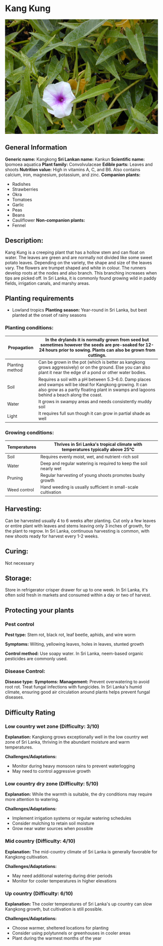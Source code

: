 # Kang Kung
![Kang-Kung.jpeg](../../assets/images/Kang-Kung.jpeg "CC BY-SA 3.0, https://commons.wikimedia.org/w/index.php?curid=253457")
    
## General Information
**Generic name:** Kangkong
**Sri Lankan name:** Kankun
**Scientific name:** Ipomoea aquatica
**Plant family:** Convolvulaceae
**Edible parts:** Leaves and shoots
**Nutrition value:** <update>High in vitamins A, C, and B6. Also contains calcium, iron, magnesium, potassium, and zinc.</update>
**Companion plants:**
- Radishes
- Strawberries
- <update>Okra</update>
- Tomatoes
- Garlic
- Peas
- <update>Beans</update>
- Cauliflower
**Non-companion plants:**
- Fennel

## Description:
Kang Kung is a creeping plant that has a hollow stem and can float on water. The leaves are green and are normally not divided like some sweet potato leaves. Depending on the variety, the shape and size of the leaves vary. The flowers are trumpet shaped and white in colour. The runners develop roots at the nodes and also branch. This branching increases when tips are picked off. <update>In Sri Lanka, it is commonly found growing wild in paddy fields, irrigation canals, and marshy areas.</update>

## Planting requirements
- Lowland tropics
**Planting season:** <update>Year-round in Sri Lanka, but best planted at the onset of rainy seasons</update>

### Planting conditions:
| **Propagation** | In the drylands it is normally grown from seed but sometimes however the seeds are pre-soaked for 12-24 hours prior to sowing. Plants can also be grown from cuttings.                                  |
|-----------------|---------------------------------------------------------------------------------------------------------------------------------------------------------------------------------------------------------|
| Planting method | Can be grown in the pot (which is better as kangkong grows aggressively) or on the ground. Else you can also plant it near the edge of a pond or other water bodies.                                    |
| Soil            | Requires a soil with a pH between 5.3–6.0. Damp places and swamps will be ideal for Kangkong growing. It can also grow as a partly floating plant in swamps and lagoons behind a beach along the coast. |
| Water           | It grows in swampy areas and needs consistently muddy soil                                                                                                                                              |
| Light           | It requires full sun though it can grow in partial shade as well                                                                                                                                        |

### Growing conditions:

| **Temperatures** | <update>Thrives in Sri Lanka's tropical climate with temperatures typically above 25°C</update> |
|----|----|
| Soil | Requires evenly moist, wet, and nutrient-rich soil |
| Water | Deep and regular watering is required to keep the soil nearly wet |
| Pruning | <update>Regular harvesting of young shoots promotes bushy growth</update> |
| Weed control | <update>Hand weeding is usually sufficient in small-scale cultivation</update> |

## Harvesting:
Can be harvested usually 4 to 6 weeks after planting. Cut only a few leaves or entire plant with leaves and stems leaving only 3 inches of growth, for the plant to regrow. <update>In Sri Lanka, continuous harvesting is common, with new shoots ready for harvest every 1-2 weeks.</update>

## Curing:
<update>Not necessary</update>

## Storage: 
<update>Store in refrigerator crisper drawer for up to one week. In Sri Lanka, it's often sold fresh in markets and consumed within a day or two of harvest.</update>

## Protecting your plants
### Pest control
**Pest type:** Stem rot, black rot, leaf beetle, aphids, and wire worm

**Symptoms:** <update>Wilting, yellowing leaves, holes in leaves, stunted growth</update>

**Control method:** Use soapy water. <update>In Sri Lanka, neem-based organic pesticides are commonly used.</update>

### Disease Control: 
**Disease type:** 
**Symptoms:** 
**Management:** <update>Prevent overwatering to avoid root rot. Treat fungal infections with fungicides. In Sri Lanka's humid climate, ensuring good air circulation around plants helps prevent fungal diseases.</update>

## Difficulty Rating
### Low country wet zone (Difficulty: 3/10)
**Explanation:** Kangkong grows exceptionally well in the low country wet zone of Sri Lanka, thriving in the abundant moisture and warm temperatures.

**Challenges/Adaptations:**
- Monitor during heavy monsoon rains to prevent waterlogging
- May need to control aggressive growth

### Low country dry zone (Difficulty: 5/10)
**Explanation:** While the warmth is suitable, the dry conditions may require more attention to watering.

**Challenges/Adaptations:**
- Implement irrigation systems or regular watering schedules
- Consider mulching to retain soil moisture
- Grow near water sources when possible

### Mid country (Difficulty: 4/10)
**Explanation:** The mid-country climate of Sri Lanka is generally favorable for Kangkong cultivation.

**Challenges/Adaptations:**
- May need additional watering during drier periods
- Monitor for cooler temperatures in higher elevations

### Up country (Difficulty: 6/10)
**Explanation:** The cooler temperatures of Sri Lanka's up country can slow Kangkong growth, but cultivation is still possible.

**Challenges/Adaptations:**
- Choose warmer, sheltered locations for planting
- Consider using polytunnels or greenhouses in cooler areas
- Plant during the warmest months of the year